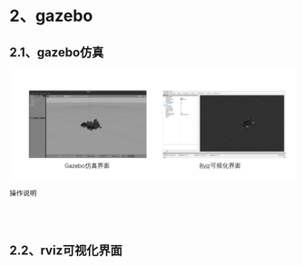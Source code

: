 # 2、gazebo

## 2.1、gazebo仿真

![1702953948915](image/readme22/1702953948915.png)

```
操作说明




```


## 2.2、rviz可视化界面
